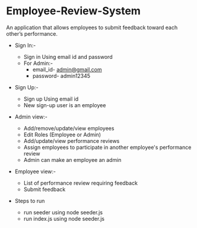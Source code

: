 # Employee-Review-System

An application that allows employees to submit feedback toward each other’s performance.

- Sign In:-
    - Sign in Using email id and password
    - For Admin:-
        - email_id- admin@gmail.com
        - password- admin12345

- Sign Up:-
    - Sign up Using email id
    - New sign-up user is an employee

- Admin view:- <br />
    - Add/remove/update/view employees
    - Edit Roles (Employee or Admin)
    - Add/update/view performance reviews
    - Assign employees to participate in another employee's performance review
    - Admin can make an employee an admin

- Employee view:-
    - List of performance review requiring feedback
    - Submit feedback


- Steps to run 
    - run seeder using node seeder.js
    - run index.js using node seeder.js